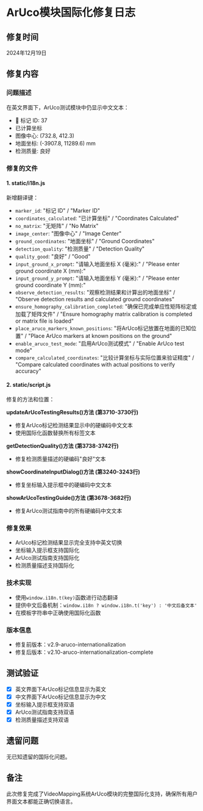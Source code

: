 # ArUco模块国际化修复日志

## 修复时间
2024年12月19日

## 修复内容

### 问题描述
在英文界面下，ArUco测试模块中仍显示中文文本：
- 🎯 标记 ID: 37
- 已计算坐标
- 图像中心: (732.8, 412.3)
- 地面坐标: (-3907.8, 11289.6) mm
- 检测质量: 良好

### 修复的文件

#### 1. static/i18n.js
新增翻译键：
- `marker_id`: "标记 ID" / "Marker ID"
- `coordinates_calculated`: "已计算坐标" / "Coordinates Calculated"
- `no_matrix`: "无矩阵" / "No Matrix"
- `image_center`: "图像中心" / "Image Center"
- `ground_coordinates`: "地面坐标" / "Ground Coordinates"
- `detection_quality`: "检测质量" / "Detection Quality"
- `quality_good`: "良好" / "Good"
- `input_ground_x_prompt`: "请输入地面坐标 X (毫米):" / "Please enter ground coordinate X (mm):"
- `input_ground_y_prompt`: "请输入地面坐标 Y (毫米):" / "Please enter ground coordinate Y (mm):"
- `observe_detection_results`: "观察检测结果和计算出的地面坐标" / "Observe detection results and calculated ground coordinates"
- `ensure_homography_calibration_completed`: "确保已完成单应性矩阵标定或加载了矩阵文件" / "Ensure homography matrix calibration is completed or matrix file is loaded"
- `place_aruco_markers_known_positions`: "将ArUco标记放置在地面的已知位置" / "Place ArUco markers at known positions on the ground"
- `enable_aruco_test_mode`: "启用ArUco测试模式" / "Enable ArUco test mode"
- `compare_calculated_coordinates`: "比较计算坐标与实际位置来验证精度" / "Compare calculated coordinates with actual positions to verify accuracy"

#### 2. static/script.js
修复的方法和位置：

**updateArUcoTestingResults()方法 (第3710-3730行)**
- 修复ArUco标记检测结果显示中的硬编码中文文本
- 使用国际化函数替换所有标签文本

**getDetectionQuality()方法 (第3738-3742行)**
- 修复检测质量描述的硬编码"良好"文本

**showCoordinateInputDialog()方法 (第3240-3243行)**
- 修复坐标输入提示框中的硬编码中文文本

**showArUcoTestingGuide()方法 (第3678-3682行)**
- 修复ArUco测试指南中的所有硬编码中文文本

### 修复效果
- ArUco标记检测结果显示完全支持中英文切换
- 坐标输入提示框支持国际化
- ArUco测试指南支持国际化
- 检测质量描述支持国际化

### 技术实现
- 使用`window.i18n.t(key)`函数进行动态翻译
- 提供中文后备机制：`window.i18n ? window.i18n.t('key') : '中文后备文本'`
- 在模板字符串中正确使用国际化函数

### 版本信息
- 修复前版本：v2.9-aruco-internationalization
- 修复后版本：v2.10-aruco-internationalization-complete

## 测试验证
- [x] 英文界面下ArUco标记信息显示为英文
- [x] 中文界面下ArUco标记信息显示为中文
- [x] 坐标输入提示框支持双语
- [x] ArUco测试指南支持双语
- [x] 检测质量描述支持双语

## 遗留问题
无已知遗留的国际化问题。

## 备注
此次修复完成了VideoMapping系统ArUco模块的完整国际化支持，确保所有用户界面文本都能正确切换语言。 